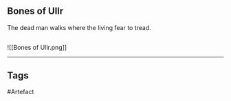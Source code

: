 ## Bones of Ullr
The dead man walks where
the living fear to tread.
## 
![[Bones of Ullr.png]]

---
## Tags
#Artefact
